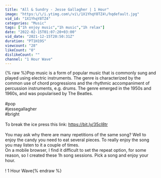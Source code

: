 ```yaml
---
title: "All & Sundry - Jesse Gallagher | 1 Hour"
image: "https:\/\/i.ytimg.com\/vi\/1X1YhqY8TZ4\/hqdefault.jpg"
vid_id: "1X1YhqY8TZ4"
categories: "Music"
tags: ["1h enjoy music","1h music","1h relax"]
date: "2022-02-15T01:07:20+03:00"
vid_date: "2021-12-15T20:50:31Z"
duration: "PT1H19S"
viewcount: "28"
likeCount: "0"
dislikeCount: ""
channel: "1 Hour Wave"
---
```

{% raw %}Pop music is a form of popular music that is commonly sung and played using electric instruments. The genre is characterized by the common use of chord progressions and the rhythmic accompaniment of percussion instruments, e.g. drums. The genre emerged in the 1950s and 1960s, and was popularised by The Beatles.<br /><br />#pop<br />#jessegallagher<br />#bright <br /><br />To break the ice press this link: <a rel="nofollow" target="blank" href="https://bit.ly/35cI8tr">https://bit.ly/35cI8tr</a><br /><br />You may ask why there are many repetitions of the same song? Well to enjoy the candy you need to eat several pieces. To really enjoy the song you may listen to it a couple of times. <br />On a mobile browser, I find it difficult to set the repeat option, for some reason, so I created these 1h song sessions. Pick a song and enjoy your hour.<br /><br />! 1 Hour Wave{% endraw %}
